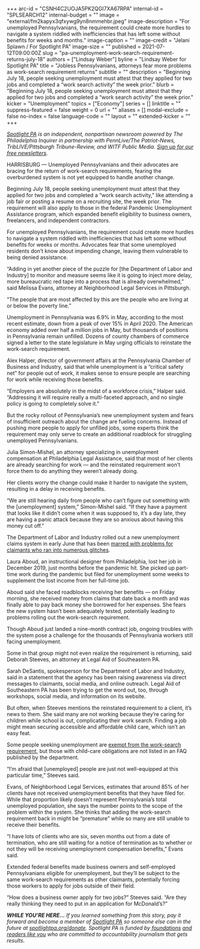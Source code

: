 +++
arc-id = "CSNH4C2UOJA5PK2QGI7XA67RPA"
internal-id = "SPLSEARCH12"
internal-budget = ""
image = "external/fm2kapyx3qfxywg9yn8nmmehbr.jpeg"
image-description = "For unemployed Pennsylvanians, the requirement could create more hurdles to navigate a system riddled with inefficiencies that has left some without benefits for weeks and months."
image-caption = ""
image-credit = "Jelani Splawn / For Spotlight PA"
image-size = ""
published = 2021-07-12T09:00:00Z
slug = "pa-unemployment-work-search-requirement-returns-july-18"
authors = ["Lindsay Weber"]
byline = "Lindsay Weber for Spotlight PA"
title = "Jobless Pennsylvanians, attorneys fear more problems as work-search requirement returns"
subtitle = ""
description = "Beginning July 18, people seeking unemployment must attest that they applied for two jobs and completed a “work search activity” the week prior."
blurb = "Beginning July 18, people seeking unemployment must attest that they applied for two jobs and completed a “work search activity” the week prior."
kicker = "Unemployment"
topics = ["Economy"]
series = []
linktitle = ""
suppress-featured = false
weight = 0
url = ""
aliases = []
modal-exclude = false
no-index = false
language-code = ""
layout = ""
extended-kicker = ""
+++

<a href="https://www.spotlightpa.org/"><i>Spotlight PA</i></a><i> is an independent, nonpartisan newsroom powered by The Philadelphia Inquirer in partnership with PennLive/The Patriot-News, TribLIVE/Pittsburgh Tribune-Review, and WITF Public Media. </i><a href="https://www.spotlightpa.org/newsletters"><i>Sign up for our free newsletters</i></a><i>.</i>

HARRISBURG — Unemployed Pennsylvanians and their advocates are bracing for the return of work-search requirements, fearing the overburdened system is not yet equipped to handle another change.

Beginning July 18, people seeking unemployment must attest that they applied for two jobs and completed a “work search activity,” like attending a job fair or posting a resume on a recruiting site, the week prior. The requirement will also apply to those in the federal Pandemic Unemployment Assistance program, which expanded benefit eligibility to business owners, freelancers, and independent contractors.

For unemployed Pennsylvanians, the requirement could create more hurdles to navigate a system riddled with inefficiencies that has left some without benefits for weeks or months. Advocates fear that some unemployed residents don’t know about impending change, leaving them vulnerable to being denied assistance.

<script src="https://www.spotlightpa.org/embed.js" async></script><div data-spl-embed-version="1" data-spl-src="https://www.spotlightpa.org/embeds/newsletter/"></div>

“Adding in yet another piece of the puzzle for [the Department of Labor and Industry] to monitor and measure seems like it is going to inject more delay, more bureaucratic red tape into a process that is already overwhelmed,” said Melissa Evans, attorney at Neighborhood Legal Services in Pittsburgh.

“The people that are most affected by this are the people who are living at or below the poverty line.”

Unemployment in Pennsylvania was 6.9% in May, according to the most recent estimate, down from a peak of over 15% in April 2020. The American economy added over half a million jobs in May, but thousands of positions in Pennsylvania remain unfilled. Dozens of county chambers of commerce signed a letter to the state legislature in May urging officials to reinstate the work-search requirement.

Alex Halper, director of government affairs at the Pennsylvania Chamber of Business and Industry, said that while unemployment is a “critical safety net” for people out of work, it makes sense to ensure people are searching for work while receiving those benefits.

“Employers are absolutely in the midst of a workforce crisis,” Halper said. “Addressing it will require really a multi-faceted approach, and no single policy is going to completely solve it.”

But the rocky rollout of Pennsylvania’s new unemployment system and fears of insufficient outreach about the change are fueling concerns. Instead of pushing more people to apply for unfilled jobs, some experts think the requirement may only serve to create an additional roadblock for struggling unemployed Pennsylvanians.

Julia Simon-Mishel, an attorney specializing in unemployment compensation at Philadelphia Legal Assistance, said that most of her clients are already searching for work — and the reinstated requirement won’t force them to do anything they weren’t already doing.

Her clients worry the change could make it harder to navigate the system, resulting in a delay in receiving benefits.

“We are still hearing daily from people who can’t figure out something with the [unemployment] system,” Simon-Mishel said. “If they have a payment that looks like it didn’t come when it was supposed to, it’s a day late, they are having a panic attack because they are so anxious about having this money cut off.”

The Department of Labor and Industry rolled out a new unemployment claims system in early June that has been <a href="https://www.spotlightpa.org/news/2021/06/pa-unemployment-new-system-errors-issues/">marred with problems for claimants who ran into numerous glitches</a>.

Laura Aboud, an instructional designer from Philadelphia, lost her job in December 2019, just months before the pandemic hit. She picked up part-time work during the pandemic but filed for unemployment some weeks to supplement the lost income from her full-time job.

Aboud said she faced roadblocks receiving her benefits — on Friday morning, she received money from claims that date back a month and was finally able to pay back money she borrowed for her expenses. She fears the new system hasn’t been adequately tested, potentially leading to problems rolling out the work-search requirement.

Though Aboud just landed a nine-month contract job, ongoing troubles with the system pose a challenge for the thousands of Pennsylvania workers still facing unemployment.

Some in that group might not even realize the requirement is returning, said Deborah Steeves, an attorney at Legal Aid of Southeastern PA.

Sarah DeSantis, spokesperson for the Department of Labor and Industry, said in a statement that the agency has been raising awareness via direct messages to claimants, social media, and online outreach. Legal Aid of Southeastern PA has been trying to get the word out, too, through workshops, social media, and information on its website.

But often, when Steeves mentions the reinstated requirement to a client, it’s news to them. She said many are not working because they’re caring for children while school is out, complicating their work search. Finding a job might mean securing accessible and affordable child care, which isn’t an easy feat.

Some people seeking unemployment are <a href="https://www.uc.pa.gov/unemployment-benefits/Am-I-Eligible/maintaining-eligibility/Pages/Work-Search.aspx">exempt from the work-search requirement</a>, but those with child-care obligations are not listed in an FAQ published by the department.

“I’m afraid that [unemployed] people are just not well-equipped at this particular time,” Steeves said.

<script src="https://www.spotlightpa.org/embed.js" async></script><div data-spl-embed-version="1" data-spl-src="https://www.spotlightpa.org/embeds/donate/?teaser_text=If%20you%20learned%20something%20from%20this%20report%2C%20pay%20it%20forward%20and%20become%20a%20member%20of%20Spotlight%20PA%20so%20someone%20else%20can%20in%20the%20future."></div>

Evans, of Neighborhood Legal Services, estimates that around 85% of her clients have not received unemployment benefits that they have filed for. While that proportion likely doesn’t represent Pennsylvania’s total unemployed population, she says the number points to the scope of the problem within the system. She thinks that adding the work-search requirement back in might be “premature” while so many are still unable to receive their benefits.

“I have lots of clients who are six, seven months out from a date of termination, who are still waiting for a notice of termination as to whether or not they will be receiving unemployment compensation benefits,” Evans said.

Extended federal benefits made business owners and self-employed Pennsylvanians eligible for unemployment, but they’ll be subject to the same work-search requirements as other claimants, potentially forcing those workers to apply for jobs outside of their field.

“How does a business owner apply for two jobs?” Steeves said. “Are they really thinking they need to put in an application for McDonald’s?”

<i><b>WHILE YOU’RE HERE...</b></i><i> If you learned something from this story, pay it forward and become a member of </i><a href="https://www.spotlightpa.org/"><i>Spotlight PA</i></a><i> so someone else can in the future at </i><a href="http://spotlightpa.org/donate"><i>spotlightpa.org/donate</i></a><i>. Spotlight PA is funded by</i><a href="https://www.spotlightpa.org/support"><i> foundations</i></a><i> </i><a href="https://www.spotlightpa.org/support"><i>and readers like you</i></a><i> who are committed to accountability journalism that gets results.</i>
